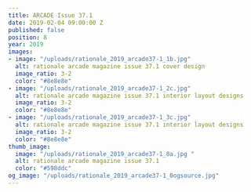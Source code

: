 ```yaml
---
title: ARCADE Issue 37.1
date: 2019-02-04 09:00:00 Z
published: false
position: 8
year: 2019
images:
- image: "/uploads/rationale_2019_arcade37-1_1b.jpg"
  alt: rationale arcade magazine issue 37.1 cover design
  image_ratio: 3-2
  color: "#8e8e8e"
- image: "/uploads/rationale_2019_arcade37-1_2c.jpg"
  alt: rationale arcade magazine issue 37.1 interior layout designs
  image_ratio: 3-2
  color: "#8e8e8e"
- image: "/uploads/rationale_2019_arcade37-1_3c.jpg"
  alt: rationale arcade magazine issue 37.1 interior layout designs
  image_ratio: 3-2
  color: "#8e8e8e"
thumb_image:
  image: "/uploads/rationale_2019_arcade37-1_0a.jpg "
  alt: rationale arcade magazine issue 37.1
  color: "#598ddc"
og_image: "/uploads/rationale_2019_arcade37-1_0ogsource.jpg"
---
```


